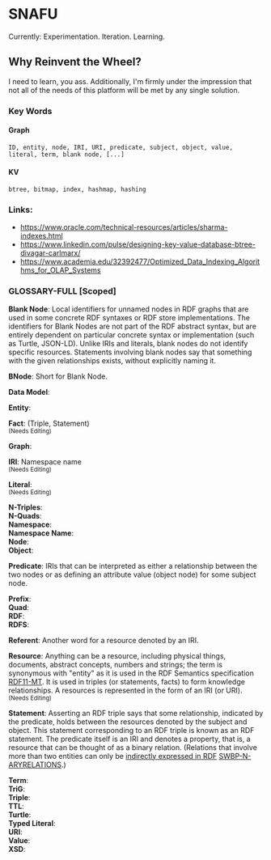 # SNAFU
Currently: Experimentation. Iteration. Learning.  

## Why Reinvent the Wheel? 
I need to learn, you ass. Additionally, I'm firmly under the impression that not all of the needs of this platform will be met by any single solution. 

### Key Words
#### Graph  
    ID, entity, node, IRI, URI, predicate, subject, object, value, literal, term, blank node, [...]
#### KV  
    btree, bitmap, index, hashmap, hashing

### Links:
- https://www.oracle.com/technical-resources/articles/sharma-indexes.html
- https://www.linkedin.com/pulse/designing-key-value-database-btree-divagar-carlmarx/
- https://www.academia.edu/32392477/Optimized_Data_Indexing_Algorithms_for_OLAP_Systems

### GLOSSARY-FULL [Scoped] 
**Blank Node**: Local identifiers for unnamed nodes in RDF graphs that are used in some concrete RDF syntaxes or RDF store implementations. The identifiers for Blank Nodes are not part of the RDF abstract syntax, but are entirely dependent on particular concrete syntax or implementation (such as Turtle, JSON-LD). Unlike IRIs and literals, blank nodes do not identify specific resources. Statements involving blank nodes say that something with the given relationships exists, without explicitly naming it.  

**BNode**: Short for Blank Node. 

**Data Model**:  

**Entity**:  

**Fact**: (Triple, Statement)  
<sub>(Needs Editing)</sub>

**Graph**:  

**IRI**: Namespace name  
<sub>(Needs Editing)</sub>

**Literal**:  
<sub>(Needs Editing)</sub>

**N-Triples**:  
**N-Quads**:  
**Namespace**:  
**Namespace Name**:  
**Node**:  
**Object**:  

**Predicate**: IRIs that can be interpreted as either a relationship between the two nodes or as defining an attribute value (object node) for some subject node.  

**Prefix**:  
**Quad**:  
**RDF**:  
**RDFS**:  

**Referent**: Another word for a resource denoted by an IRI.  

**Resource**: Anything can be a resource, including physical things, documents, abstract concepts, numbers and strings; the term is synonymous with "entity" as it is used in the RDF Semantics specification [RDF11-MT](https://www.w3.org/TR/rdf11-concepts/#bib-RDF11-MT). It is used in triples (or statements, facts) to form knowledge relationships. A resources is represented in the form of an IRI (or URI).  
<sub>(Needs Editing)</sub>

**Statement**: Asserting an RDF triple says that some relationship, indicated by the predicate, holds between the resources denoted by the subject and object. This statement corresponding to an RDF triple is known as an RDF statement. The predicate itself is an IRI and denotes a property, that is, a resource that can be thought of as a binary relation. (Relations that involve more than two entities can only be [indirectly expressed in RDF](http://www.w3.org/TR/swbp-n-aryRelations/) [SWBP-N-ARYRELATIONS](https://www.w3.org/TR/rdf11-concepts/#bib-SWBP-N-ARYRELATIONS).)  

**Term**:  
**TriG**:  
**Triple**:  
**TTL**:  
**Turtle**:  
**Typed Literal**:  
**URI**:  
**Value**:  
**XSD**:  
